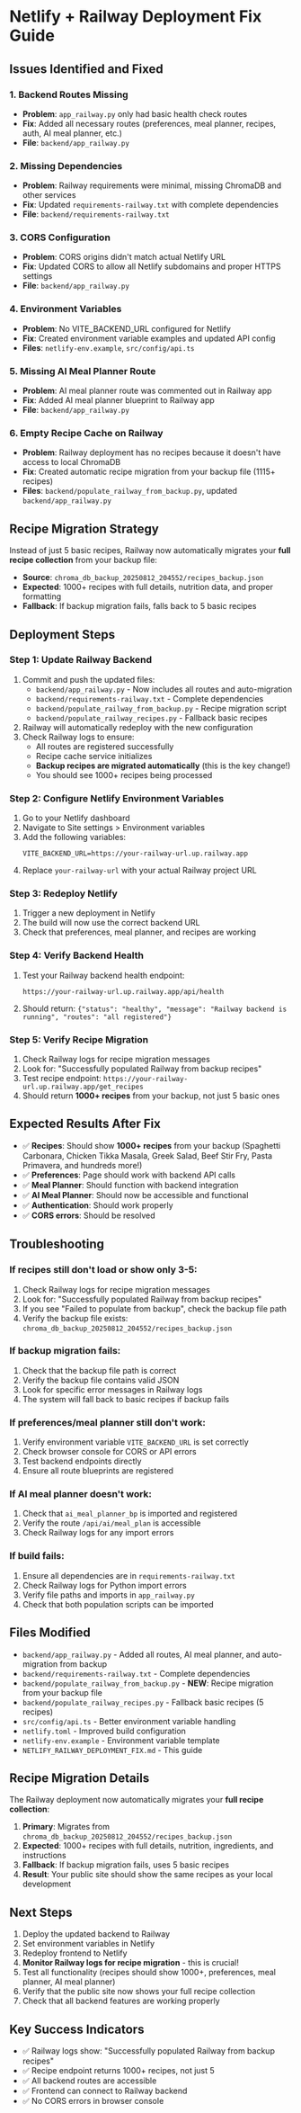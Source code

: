 # Netlify + Railway Deployment Fix Guide

## Issues Identified and Fixed

### 1. Backend Routes Missing
- **Problem**: `app_railway.py` only had basic health check routes
- **Fix**: Added all necessary routes (preferences, meal planner, recipes, auth, AI meal planner, etc.)
- **File**: `backend/app_railway.py`

### 2. Missing Dependencies
- **Problem**: Railway requirements were minimal, missing ChromaDB and other services
- **Fix**: Updated `requirements-railway.txt` with complete dependencies
- **File**: `backend/requirements-railway.txt`

### 3. CORS Configuration
- **Problem**: CORS origins didn't match actual Netlify URL
- **Fix**: Updated CORS to allow all Netlify subdomains and proper HTTPS settings
- **File**: `backend/app_railway.py`

### 4. Environment Variables
- **Problem**: No VITE_BACKEND_URL configured for Netlify
- **Fix**: Created environment variable examples and updated API config
- **Files**: `netlify-env.example`, `src/config/api.ts`

### 5. Missing AI Meal Planner Route
- **Problem**: AI meal planner route was commented out in Railway app
- **Fix**: Added AI meal planner blueprint to Railway app
- **File**: `backend/app_railway.py`

### 6. Empty Recipe Cache on Railway
- **Problem**: Railway deployment has no recipes because it doesn't have access to local ChromaDB
- **Fix**: Created automatic recipe migration from your backup file (1115+ recipes)
- **Files**: `backend/populate_railway_from_backup.py`, updated `backend/app_railway.py`

## Recipe Migration Strategy

Instead of just 5 basic recipes, Railway now automatically migrates your **full recipe collection** from your backup file:
- **Source**: `chroma_db_backup_20250812_204552/recipes_backup.json`
- **Expected**: 1000+ recipes with full details, nutrition data, and proper formatting
- **Fallback**: If backup migration fails, falls back to 5 basic recipes

## Deployment Steps

### Step 1: Update Railway Backend
1. Commit and push the updated files:
   - `backend/app_railway.py` - Now includes all routes and auto-migration
   - `backend/requirements-railway.txt` - Complete dependencies
   - `backend/populate_railway_from_backup.py` - Recipe migration script
   - `backend/populate_railway_recipes.py` - Fallback basic recipes
2. Railway will automatically redeploy with the new configuration
3. Check Railway logs to ensure:
   - All routes are registered successfully
   - Recipe cache service initializes
   - **Backup recipes are migrated automatically** (this is the key change!)
   - You should see 1000+ recipes being processed

### Step 2: Configure Netlify Environment Variables
1. Go to your Netlify dashboard
2. Navigate to Site settings > Environment variables
3. Add the following variables:
   ```
   VITE_BACKEND_URL=https://your-railway-url.up.railway.app
   ```
4. Replace `your-railway-url` with your actual Railway project URL

### Step 3: Redeploy Netlify
1. Trigger a new deployment in Netlify
2. The build will now use the correct backend URL
3. Check that preferences, meal planner, and recipes are working

### Step 4: Verify Backend Health
1. Test your Railway backend health endpoint:
   ```
   https://your-railway-url.up.railway.app/api/health
   ```
2. Should return: `{"status": "healthy", "message": "Railway backend is running", "routes": "all registered"}`

### Step 5: Verify Recipe Migration
1. Check Railway logs for recipe migration messages
2. Look for: "Successfully populated Railway from backup recipes"
3. Test recipe endpoint: `https://your-railway-url.up.railway.app/get_recipes`
4. Should return **1000+ recipes** from your backup, not just 5 basic ones

## Expected Results After Fix

- ✅ **Recipes**: Should show **1000+ recipes** from your backup (Spaghetti Carbonara, Chicken Tikka Masala, Greek Salad, Beef Stir Fry, Pasta Primavera, and hundreds more!)
- ✅ **Preferences**: Page should work with backend API calls
- ✅ **Meal Planner**: Should function with backend integration
- ✅ **AI Meal Planner**: Should now be accessible and functional
- ✅ **Authentication**: Should work properly
- ✅ **CORS errors**: Should be resolved

## Troubleshooting

### If recipes still don't load or show only 3-5:
1. Check Railway logs for recipe migration messages
2. Look for: "Successfully populated Railway from backup recipes"
3. If you see "Failed to populate from backup", check the backup file path
4. Verify the backup file exists: `chroma_db_backup_20250812_204552/recipes_backup.json`

### If backup migration fails:
1. Check that the backup file path is correct
2. Verify the backup file contains valid JSON
3. Look for specific error messages in Railway logs
4. The system will fall back to basic recipes if backup fails

### If preferences/meal planner still don't work:
1. Verify environment variable `VITE_BACKEND_URL` is set correctly
2. Check browser console for CORS or API errors
3. Test backend endpoints directly
4. Ensure all route blueprints are registered

### If AI meal planner doesn't work:
1. Check that `ai_meal_planner_bp` is imported and registered
2. Verify the route `/api/ai/meal_plan` is accessible
3. Check Railway logs for any import errors

### If build fails:
1. Ensure all dependencies are in `requirements-railway.txt`
2. Check Railway logs for Python import errors
3. Verify file paths and imports in `app_railway.py`
4. Check that both population scripts can be imported

## Files Modified

- `backend/app_railway.py` - Added all routes, AI meal planner, and auto-migration from backup
- `backend/requirements-railway.txt` - Complete dependencies
- `backend/populate_railway_from_backup.py` - **NEW**: Recipe migration from your backup file
- `backend/populate_railway_recipes.py` - Fallback basic recipes (5 recipes)
- `src/config/api.ts` - Better environment variable handling
- `netlify.toml` - Improved build configuration
- `netlify-env.example` - Environment variable template
- `NETLIFY_RAILWAY_DEPLOYMENT_FIX.md` - This guide

## Recipe Migration Details

The Railway deployment now automatically migrates your **full recipe collection**:
1. **Primary**: Migrates from `chroma_db_backup_20250812_204552/recipes_backup.json`
2. **Expected**: 1000+ recipes with full details, nutrition, ingredients, and instructions
3. **Fallback**: If backup migration fails, uses 5 basic recipes
4. **Result**: Your public site should show the same recipes as your local development

## Next Steps

1. Deploy the updated backend to Railway
2. Set environment variables in Netlify
3. Redeploy frontend to Netlify
4. **Monitor Railway logs for recipe migration** - this is crucial!
5. Test all functionality (recipes should show 1000+, preferences, meal planner, AI meal planner)
6. Verify that the public site now shows your full recipe collection
7. Check that all backend features are working properly

## Key Success Indicators

- ✅ Railway logs show: "Successfully populated Railway from backup recipes"
- ✅ Recipe endpoint returns 1000+ recipes, not just 5
- ✅ All backend routes are accessible
- ✅ Frontend can connect to Railway backend
- ✅ No CORS errors in browser console
